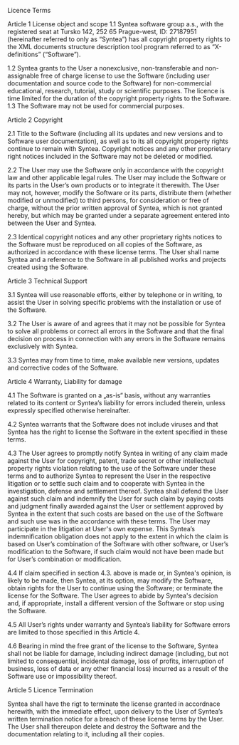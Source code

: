 Licence Terms

Article 1
License object and scope
1.1	Syntea software group a.s., with the registered seat at Tursko 142, 252 65 Prague-west, ID: 27187951 (hereinafter referred to only as “Syntea”) has all copyright property rights to the XML documents structure description tool program referred to as  “X-definitions” (“Software”).

1.2	Syntea grants to the User a nonexclusive, non-transferable and non-assignable free of charge license to use the Software (including user documentation and source code to the Software) for non-commercial educational, research, tutorial, study or scientific purposes. The licence is time limited for the duration of the copyright property rights to the Software.
1.3	The Software may not be used for commercial purposes.


Article 2
Copyright

2.1	Title to the Software (including all its updates and new versions and to Software user documentation), as well as to its all copyright property rights continue to remain with Syntea.  Copyright notices and any other proprietary right notices included in the Software may not be deleted or modified.

2.2	The User may use the Software only in accordance with the copyright law and other applicable legal rules. The User may include the Software or its parts in the User’s own products or to integrate it therewith. The User may not, however, modify the Software or its parts, distribute them (whether modified or unmodified)  to third persons, for consideration or free of charge, without the prior written approval of Syntea, which is not granted hereby, but which may be granted under a separate agreement entered into between the User and Syntea.

2.3	Identical copyright notices and any other proprietary rights notices to the Software must be reproduced on all copies of the Software, as authorized in accordance with these license terms. The User shall name Syntea and a reference to the Software in all published works and projects created using the Software.


Article 3
Technical Support

3.1	Syntea will use reasonable efforts, either by telephone or in writing, to assist the User in solving specific problems with the installation or use of the Software.

3.2	The User is aware of and agrees that it may not be possible for Syntea to solve all problems or correct all errors in the Software and that the final decision on process in connection with any errors in the Software remains exclusively with Syntea.

3.3	Syntea may from time to time, make available new versions, updates and corrective codes of the Software.


Article 4
Warranty, Liability for damage

4.1	The Software is granted on a „as-is“ basis, without any warranties related to its content or Syntea’s liability for errors included therein, unless expressly specified otherwise hereinafter.

4.2	Syntea warrants that the Software does not include viruses and that Syntea has the right to license the Software in the extent specified in these terms.

4.3	The User agrees to promptly notify Syntea in writing of any claim made against the User for copyright, patent, trade secret or other intellectual property rights violation relating to the use of the Software under these terms and to authorize Syntea to represent the User in the respective litigation or to settle such claim and to cooperate with Syntea in the investigation, defense and settlement thereof.  Syntea shall defend the User against such claim and indemnify the User for such claim by paying costs and judgment finally awarded against the User or settlement approved by Syntea in the extent that such costs are based on the use of the Software and such use was in the accordance with these terms. The User may participate in the litigation at User's own expense. This Syntea’s indemnification obligation does not apply to the extent in which the claim is based on User’s combination of the Software with other software, or User’s modification to the Software, if such claim would not have been made but for User’s combination or modification.

4.4	If claim specified in section 4.3.  above is made or, in Syntea's opinion, is likely to be made, then Syntea, at its option, may modify the Software, obtain rights for the User to continue using the Software; or terminate the license for the Software. The User agrees to abide by Syntea's decision and, if appropriate, install a different version of the Software or stop using the Software.

4.5	All User’s rights under warranty and Syntea’s liability for Software errors are limited to those specified in this Article 4.

4.6	Bearing in mind the free grant of the license to the Software, Syntea shall not be liable for damage,  including indirect damage (including, but not limited to consequential, incidental damage, loss of profits, interruption of business, loss of data or any other financial loss) incurred as a result of the Software use or impossibility thereof.


Article 5
Licence Termination

Syntea shall have the rigt to terminate the license granted in accordnace herewith,  with the immediate effect, upon delivery to the User of Syntea’s written termination notice for a breach of these license terms by the User.  The User shall thereupon delete and destroy the Software and the documentation relating to it, including all their copies.
